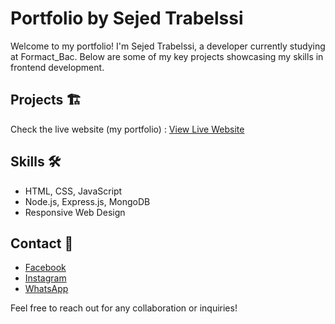# Portfolio by Sejed Trabelssi

Welcome to my portfolio! I'm Sejed Trabelssi, a developer currently studying at Formact_Bac. Below are some of my key projects showcasing my skills in frontend development.

## Projects 🏗️
Check the live website (my portfolio) : [View Live Website](https://sejed.pages.dev/)

## Skills 🛠️

- HTML, CSS, JavaScript
- Node.js, Express.js, MongoDB
- Responsive Web Design

## Contact 📱

- [Facebook](https://www.facebook.com/TSSEJED/)
- [Instagram](https://www.instagram.com/http.sejed.official/)
- [WhatsApp](https://wa.me/21694155000)

Feel free to reach out for any collaboration or inquiries!
